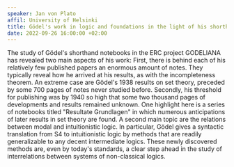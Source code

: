 ```yaml
---
speaker: Jan von Plato
affil: University of Helsinki
title: Gödel's work in logic and foundations in the light of his shorthand notebooks
date: 2022-09-26 16:00:00 +02:00
---
```

The study of Gödel's shorthand notebooks in the ERC project GODELIANA has revealed two main aspects of his work: First, there is behind each of his relatively few published papers an enormous amount of notes. They typically reveal how he arrived at his results, as with the incompleteness theorem. An extreme case are Gödel's 1938 results on set theory, preceded by some 700 pages of notes never studied before. Secondly, his threshold for publishing was by 1940 so high that some two thousand pages of developments and results remained unknown. One highlight here is a series of notebooks titled "Resultate Grundlagen" in which numerous anticipations of later results in set theory are found. A second main topic are the relations between modal and intuitionistic logic. In particular, Gödel gives a syntactic translation from S4 to intuitionistic logic by methods that are readily generalizable to any decent intermediate logics. These newly discovered methods are, even by today's standards, a clear step ahead in the study of interrelations between systems of non-classical logics.